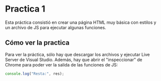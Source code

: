 # Practica 1

Esta práctica consistió en crear una página HTML muy básica con estilos y un archivo de JS para ejecutar algunas funciones.

## Cómo ver la practica

Para ver la práctica, sólo hay que descargar los archivos y ejecutar Live Server de Visual Studio. Además, hay que abrir el "inspeccionar" de Chrome para poder ver la salida de las funciones de JS:

```javascript
console.log("Resta:", res);
```
